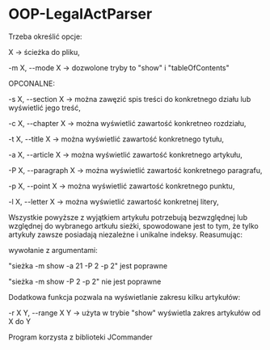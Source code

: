 # OOP-LegalActParser
Trzeba określić opcje: 

X						-> ścieżka do pliku,

-m X, --mode X 			-> dozwolone tryby to "show" i "tableOfContents"

OPCONALNE:

-s X, --section X 		-> można zawęzić spis treści do konkretnego działu lub wyświetlić jego treść,

-c X, --chapter X		-> można wyświetlić zawartość konkretneo rozdziału,

-t X, --title X			-> można wyświetlić zawartość konkretnego tytułu,

-a X, --article X		-> można wyświetlić zawartość konkretnego artykułu,

-P X, --paragraph X		-> można wyświetlić zawartość konkretnego paragrafu,

-p X, --point X			-> można wyświetlić zawartość konkretnego punktu,

-l X, --letter X		-> można wyświetlić zawartość konkretnej litery,

Wszystkie powyższe z wyjątkiem artykułu potrzebują bezwzględnej lub względnej do wybranego artkułu sieżki, spowodowane jest to tym, że tylko artykuły zawsze posiadają niezależne i unikalne indeksy. Reasumując:

wywołanie z argumentami: 

"sieżka -m show -a 21 -P 2 -p 2" jest poprawne

"sieżka -m show -P 2 -p 2" nie jest poprawne

Dodatkowa funkcja pozwala na wyświetlanie zakresu kilku artykułów:

-r X Y, --range X Y 	-> użyta w trybie "show" wyświetla zakres artykułów od X do Y 
						 
Program korzysta z biblioteki JCommander

